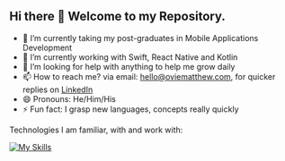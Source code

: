 ## Hi there 👋 Welcome to my Repository.

- 🔭 I’m currently taking my post-graduates in Mobile Applications Development
- 🌱 I’m currently working with Swift, React Native and Kotlin
- 🤔 I’m looking for help with anything to help me grow daily
- 📫 How to reach me? via email: hello@oviematthew.com, for quicker replies on <a href="https://www.linkedin.com/in/matthew-ovie-enamuotor-9992b6132/">LinkedIn</a>
- 😄 Pronouns: He/Him/His
- ⚡ Fun fact: I grasp new languages, concepts really quickly


Technologies I am familiar, with and work with: 

[![My Skills](https://skillicons.dev/icons?i=html,css,bootstrap,tailwind,sass,js,java,jquery,nodejs,sqlite,firebase,swift,react,redux,vercel,postman,docker,express,androidstudio,vscode,git,wordpress,photoshop,illustrator,figma,netlify)](https://skillicons.dev)









